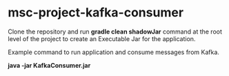 # msc-project-kafka-consumer

Clone the repository and run **gradle clean shadowJar** command at the root level of the project to create an Executable Jar for the application.

Example command to run application and consume messages from Kafka.

**java -jar KafkaConsumer.jar**
